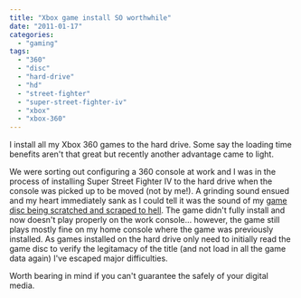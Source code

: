 ```yaml
---
title: "Xbox game install SO worthwhile"
date: "2011-01-17"
categories: 
  - "gaming"
tags: 
  - "360"
  - "disc"
  - "hard-drive"
  - "hd"
  - "street-fighter"
  - "super-street-fighter-iv"
  - "xbox"
  - "xbox-360"
---
```


I install all my Xbox 360 games to the hard drive. Some say the loading time benefits aren't that great but recently another advantage came to light.

We were sorting out configuring a 360 console at work and I was in the process of installing Super Street Fighter IV to the hard drive when the console was picked up to be moved (not by me!). A grinding sound ensued and my heart immediately sank as I could tell it was the sound of my [game disc being scratched and scraped to hell](http://en.wikipedia.org/wiki/Xbox_360_technical_problems#Scratched_discs). The game didn't fully install and now doesn't play properly on the work console... however, the game still plays mostly fine on my home console where the game was previously installed. As games installed on the hard drive only need to initially read the game disc to verify the legitamacy of the title (and not load in all the game data again) I've escaped major difficulties.

Worth bearing in mind if you can't guarantee the safely of your digital media.
